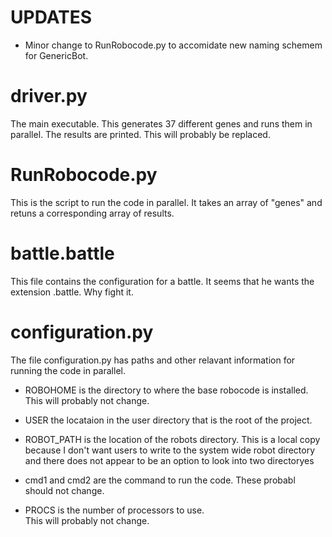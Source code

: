 # UPDATES #
   * Minor change to RunRobocode.py to accomidate new naming schemem for GenericBot.

# driver.py # 

The main executable.  This generates 37 different genes and runs them in parallel.  The results are printed.  This will probably be replaced.

# RunRobocode.py # 
This is the script to run the code in parallel.  It takes an array of "genes" and retuns a corresponding array of results.

# battle.battle # 
This file contains the configuration for a battle.  It seems that he wants the extension .battle.  Why fight it.

# configuration.py # 

The file configuration.py has paths and other relavant information for running the code in parallel.


* ROBOHOME is the directory to where the base robocode is installed.
   This will probably not change.

* USER the locataion in the user directory that is the root of the project.

* ROBOT_PATH is the location of the robots directory.
   This is a local copy because I don't want users to write to the system wide
   robot directory and there does not appear to be an option to 
   look into two directoryes

* cmd1 and cmd2 are the command to run the code.
   These probabl should not change.

* PROCS is the number of processors to use.  
    This will probably not change.

